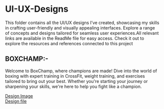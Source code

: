 # UI-UX-Designs
This folder contains all the UI/UX designs I’ve created, showcasing my skills in crafting user-friendly and visually appealing interfaces. Explore a range of concepts and designs tailored for seamless user experiences.All relevant links are available in the ReadMe file for easy access. Check it out to explore the resources and references connected to this project

## BOXCHAMP:-
  Welcome to BoxChamp, where champions are made! Dive into the world of boxing with expert training in CrossFit, weight training, and exercises tailored to bring out   your best. Whether you're starting your journey or sharpening your skills, we're here to help you fight like a champion.
  
  [Design Image](https://github.com/user-attachments/assets/f7ec70c3-892f-476b-815c-0365153303dc)              
  [Design file](https://www.figma.com/design/SIYfazG3mk4ad10IHu2E8B/GYM-Website?node-id=3-2&t=2rZVRV9LEHd9AX0b-1)

